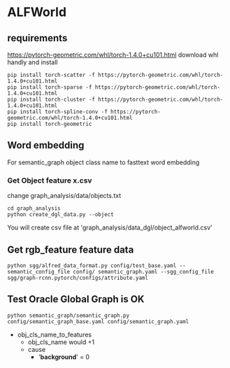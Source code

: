 # ALFWorld
## requirements
https://pytorch-geometric.com/whl/torch-1.4.0+cu101.html
download whl handly and install
```
pip install torch-scatter -f https://pytorch-geometric.com/whl/torch-1.4.0+cu101.html
pip install torch-sparse -f https://pytorch-geometric.com/whl/torch-1.4.0+cu101.html
pip install torch-cluster -f https://pytorch-geometric.com/whl/torch-1.4.0+cu101.html
pip install torch-spline-conv -f https://pytorch-geometric.com/whl/torch-1.4.0+cu101.html
pip install torch-geometric
```

## Word embedding 
For semantic_graph object class name to fasttext word embedding

### Get Object feature x.csv
change graph_analysis/data/objects.txt
```
cd graph_analysis
python create_dgl_data.py --object
```
You will create csv file at 'graph_analysis/data_dgl/object_alfworld.csv'

## Get rgb_feature feature data
```
python sgg/alfred_data_format.py config/test_base.yaml --semantic_config_file config/ semantic_graph.yaml --sgg_config_file sgg/graph-rcnn.pytorch/configs/attribute.yaml
```


## Test Oracle Global Graph is OK
```
python semantic_graph/semantic_graph.py config/semantic_graph_base.yaml config/semantic_graph.yaml
```

- obj_cls_name_to_features
	- obj_cls_name would +1
	- cause
		- '__background__' = 0